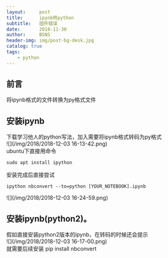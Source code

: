 ```yaml
---
layout:     post
title:      ipynb转python
subtitle:   固件错误
date:       2018-11-30
author:     BSNS
header-img: img/post-bg-desk.jpg
catalog: true
tags:
    - python
---
```


## 前言

将ipynb格式的文件转换为py格式文件


## 安装ipynb
下载学习他人的python写法，加入需要将ipynb格式转码为py格式  
![](/img/2018/2018-12-03 16-13-42.png)  
ubuntu下直接用命令
```
sudo apt install ipython
```
安装完成后直接尝试
```
ipython nbconvert --to=python [YOUR_NOTEBOOK].ipynb
```
![](/img/2018/2018-12-03 16-24-59.png)
## 安装ipynb(python2)。
假如直接安装python2版本的ipynb，在转码的时候还会提示  
![](/img/2018/2018-12-03 16-17-00.png)   
就需要后续安装
pip install nbconvert
